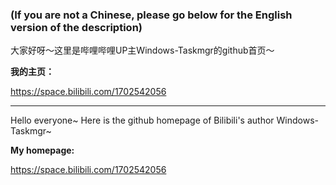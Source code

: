 ### (If you are not a Chinese, please go below for the English version of the description)

大家好呀～这里是哔哩哔哩UP主Windows-Taskmgr的github首页～

**我的主页：**

https://space.bilibili.com/1702542056

---

Hello everyone~ Here is the github homepage of Bilibili's author Windows-Taskmgr~

**My homepage:**

https://space.bilibili.com/1702542056
